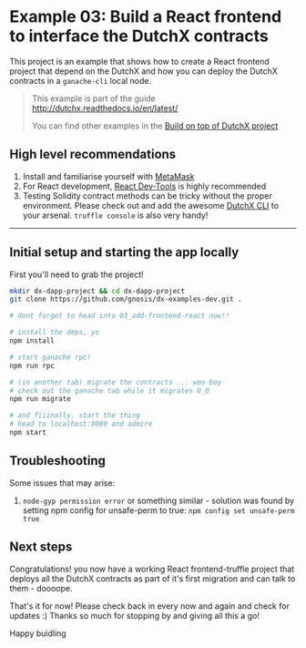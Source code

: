 # Example 03: Build a React frontend to interface the DutchX contracts
This project is an example that shows how to create a React frontend project 
that depend on the DutchX and how you can deploy the DutchX contracts in a 
`ganache-cli` local node.

> This example is part of the guide http://dutchx.readthedocs.io/en/latest/
>
> You can find other examples in the [Build on top of DutchX project](https://github.com/gnosis/dx-examples-dev)

## High level recommendations
1. Install and familiarise yourself with [MetaMask](https://metamask.io)
2. For React development, [React Dev-Tools](https://chrome.google.com/webstore/detail/react-developer-tools/fmkadmapgofadopljbjfkapdkoienihi?hl=en) is highly recommended
3. Testing Solidity contract methods can be tricky without the proper environment. Please check out and add the awesome [DutchX CLI](https://github.com/gnosis/dx-cli) to your arsenal. `truffle console` is also very handy!

----------------------------------

## Initial setup and starting the app locally
First you'll need to grab the project!
```bash
mkdir dx-dapp-project && cd dx-dapp-project
git clone https://github.com/gnosis/dx-examples-dev.git .

# dont forget to head into 03_add-frontend-react now!!

# install the deps, yo
npm install

# start ganache rpc!
npm run rpc

# (in another tab) migrate the contracts ... woo boy
# check out the ganache tab while it migrates O_O
npm run migrate

# and fiiinally, start the thing
# head to localhost:8080 and admire
npm start
```

## Troubleshooting
Some issues that may arise:
1. `node-gyp permission error` or something similar - solution was found by setting npm config for unsafe-perm to true: `npm config set unsafe-perm true`

## Next steps
Congratulations! you now have a working React frontend-truffle project that deploys all the DutchX contracts as 
part of it's first migration and can talk to them - doooope.

That's it for now! Please check back in every now and again and check for updates :) Thanks so much for stopping by and giving all this a go!

Happy buidling